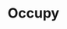 ---
pid: RS51
title: Occupy
location_transcription: Dilworth Park
zipcode: 
outside_phl: 
neighborhood: 
age: 
age_range: 
instagram: 
image_file_name: RS_51.jpg
proposal_transcription: A tent
topic: Human Rights
topic_summary: '0'
type: Space,Street
keywords_other: 
credit: 
image_labels: 
twitter: 
facebook: 
permalink: "/monuments/rs51/"
layout: item-page
---